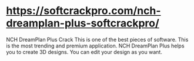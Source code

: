 # https://softcrackpro.com/nch-dreamplan-plus-softcrackpro/
NCH DreamPlan Plus Crack This is one of the best pieces of software. This is the most trending and premium application. NCH DreamPlan Plus helps you to create 3D designs. You can edit your design as you want. 
